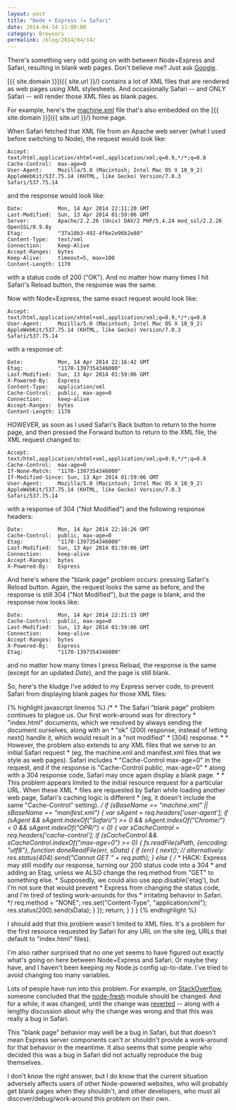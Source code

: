 ```yaml
---
layout: post
title: "Node + Express != Safari"
date: 2014-04-14 11:00:00
category: Browsers
permalink: /blog/2014/04/14/
---
```


There's something very odd going on with between Node+Express and Safari, resulting in blank web pages.
Don't believe me?  Just ask [Google](https://www.google.com/#q=node+express+safari+blank+page).

[{{ site.domain }}]({{ site.url }}/) contains a lot of XML files that are rendered as web pages using XML
stylesheets.  And occasionally Safari -- and ONLY Safari -- will render those XML files as blank pages.

For example, here's the
[machine.xml](/configs/pcx86/machine/ibm/5150/mda/64kb/machine.xml) file that's also embedded on the
[{{ site.domain }}]({{ site.url }}/) home page.

When Safari fetched that XML file from an Apache web server (what I used before switching to Node),
the request would look like:

	Accept:         text/html,application/xhtml+xml,application/xml;q=0.9,*/*;q=0.8
	Cache-Control:  max-age=0
	User-Agent:     Mozilla/5.0 (Macintosh; Intel Mac OS X 10_9_2) AppleWebKit/537.75.14 (KHTML, like Gecko) Version/7.0.3 Safari/537.75.14
	
and the response would look like:

	Date:           Mon, 14 Apr 2014 22:11:20 GMT
	Last-Modified:  Sun, 13 Apr 2014 01:59:06 GMT
	Server:         Apache/2.2.26 (Unix) DAV/2 PHP/5.4.24 mod_ssl/2.2.26 OpenSSL/0.9.8y
	Etag:           "37a10b3-492-4f6e2e96b2e80"
	Content-Type:   text/xml
	Connection:     Keep-Alive
	Accept-Ranges:  bytes
	Keep-Alive:     timeout=5, max=100
	Content-Length: 1170
	
with a status code of 200 ("OK").  And no matter how many times I hit Safari's Reload button, the response was the same.

Now with Node+Express, the same exact request would look like:

	Accept:         text/html,application/xhtml+xml,application/xml;q=0.9,*/*;q=0.8
	User-Agent:     Mozilla/5.0 (Macintosh; Intel Mac OS X 10_9_2) AppleWebKit/537.75.14 (KHTML, like Gecko) Version/7.0.3 Safari/537.75.14
	
with a response of:

	Date:           Mon, 14 Apr 2014 22:16:42 GMT
	Etag:           "1170-1397354346000"
	Last-Modified:  Sun, 13 Apr 2014 01:59:06 GMT
	X-Powered-By:   Express
	Content-Type:   application/xml
	Cache-Control:  public, max-age=0
	Connection:     keep-alive
	Accept-Ranges:  bytes
	Content-Length: 1170
	
HOWEVER, as soon as I used Safari's Back button to return to the home page, and then pressed the Forward button to return to
the XML file, the XML request changed to:

	Accept:         text/html,application/xhtml+xml,application/xml;q=0.9,*/*;q=0.8
	Cache-Control:  max-age=0
	If-None-Match:  "1170-1397354346000"
	If-Modified-Since: Sun, 13 Apr 2014 01:59:06 GMT
	User-Agent:     Mozilla/5.0 (Macintosh; Intel Mac OS X 10_9_2) AppleWebKit/537.75.14 (KHTML, like Gecko) Version/7.0.3 Safari/537.75.14
	
with a response of 304 ("Not Modified") and the following response headers:

	Date:           Mon, 14 Apr 2014 22:18:26 GMT
	Cache-Control:  public, max-age=0
	Etag:           "1170-1397354346000"
	Last-Modified:  Sun, 13 Apr 2014 01:59:06 GMT
	Connection:     keep-alive
	Accept-Ranges:  bytes
	X-Powered-By:   Express
	
And here's where the "blank page" problem occurs: pressing Safari's Reload button.  Again, the request looks the same as before,
and the response is still 304 ("Not Modified"), but the page is blank, and the response now looks like:

	Date:           Mon, 14 Apr 2014 22:21:15 GMT
	Cache-Control:  public, max-age=0
	Last-Modified:  Sun, 13 Apr 2014 01:59:06 GMT
	Connection:     keep-alive
	Accept-Ranges:  bytes
	X-Powered-By:   Express
	Etag:           "1170-1397354346000"

and no matter how many times I press Reload, the response is the same (except for an updated *Date*), and the page is still blank.

So, here's the kludge I've added to my Express server code, to prevent Safari from displaying blank pages for those XML files:
 
{% highlight javascript linenos %}
    /*
     * The Safari "blank page" problem continues to plague us.  Our first work-around was for directory
     * "index.html" documents, which we resolved by always sending the document ourselves, along with an
     * "ok" (200) response, instead of letting next() handle it, which would result in a "not modified"
     * (304) response.
     * 
     * However, the problem also extends to any XML files that we serve to an initial Safari request
     * (eg, the machine.xml and manifest.xml files that we style as web pages).  Safari includes
     * "Cache-Control max-age=0" in the request, and if the response is "Cache-Control public, max-age=0"
     * along with a 304 response code, Safari may once again display a blank page.
     * 
     * This problem appears limited to the initial resource request for a particular URL.  When these XML
     * files are requested by Safari while loading another web page, Safari's caching logic is different
     * (eg, it doesn't include the same "Cache-Control" setting).
     */
    if (sBaseName == "machine.xml" || sBaseName == "manifest.xml") {
        var sAgent = req.headers['user-agent'];
        if (sAgent && sAgent.indexOf("Safari/") >= 0 && sAgent.indexOf("Chrome/") < 0 && sAgent.indexOf("OPR/") < 0) {
            var sCacheControl = req.headers['cache-control'];
            if (sCacheControl && sCacheControl.indexOf("max-age=0") >= 0) {
                fs.readFile(sPath, {encoding: "utf8"}, function doneReadFile(err, sData) {
                    if (err) {
                        next();     // alternatively: res.status(404).send("Cannot GET " + req.path);
                    } else {
                        /*
                         * HACK: Express may still modify our response, turning our 200 status code into a 304
                         * and adding an Etag, unless we ALSO change the req.method from "GET" to something else.
                         * Supposedly, we could also use app.disable('etag'), but I'm not sure that would prevent
                         * Express from changing the status code, and I'm tired of testing work-arounds for this
                         * irritating behavior in Safari.
                         */
                        req.method = "NONE";
                        res.set("Content-Type", "application/xml");
                        res.status(200).send(sData);
                    }
                });
                return;
            }
        }
    }
{% endhighlight %}
    
I should add that this problem wasn't limited to XML files.  It's a problem for the first resource requested by
Safari for any URL on the site (eg, URLs that default to "index.html" files).

I'm also rather surprised that no one yet seems to have figured out exactly what's going on here between Node+Express
and Safari. Or maybe they have, and I haven't been keeping my Node.js config up-to-date.  I've tried to avoid changing
too many variables.

Lots of people have run into this problem.  For example, on
[StackOverflow](http://stackoverflow.com/questions/18811286/nodejs-express-cache-and-304-status-code), someone
concluded that the [node-fresh](https://github.com/visionmedia/node-fresh) module should be changed.  And for a while,
it was changed, until the change was [reverted](https://github.com/visionmedia/node-fresh/issues/8) -- along with a
lengthy discussion about why the change was wrong and that this was really a bug in Safari.

This "blank page" behavior may well be a bug in Safari, but that doesn't mean Express server components can't
or shouldn't provide a work-around for that behavior in the meantime.  It also seems that some people who decided
this was a bug in Safari did not actually reproduce the bug themselves.

I don't know the right answer, but I do know that the current situation adversely affects users of other Node-powered
websites, who will probably get blank pages when they shouldn't, and other developers, who must all discover/debug/work-around
this problem on their own.
